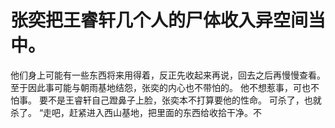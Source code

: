 # 张奕把王睿轩几个人的尸体收入异空间当中。
他们身上可能有一些东西将来用得着，反正先收起来再说，回去之后再慢慢查看。
至于因此事可能与朝雨基地结怨，张奕的内心也不带怕的。
他不想惹事，可也不怕事。
要不是王睿轩自己蹬鼻子上脸，张奕本不打算要他的性命。
可杀了，也就杀了。
“走吧，赶紧进入西山基地，把里面的东西给收拾干净。不

